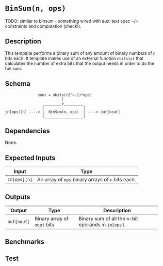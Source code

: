 # `BinSum(n, ops)`

TODO: similar to binsum - something wired with aux: text spec =/= constraints and computation (check!).

## Description

This tempalte performs a binary sum of any amount of binary numbers of `n` bits each. It template makes use
of an external function `nbits(a)` that calculates the number of extra bits that the output needs in order to do the full sum. 

## Schema

```           
               nout = nbits((2^n-1)*ops)
                          |
                  ________v_________             
                 |                  |            
in[ops][n] ----> |  BinSum(n, ops)  | ----> out[nout]
                 |__________________|     
```

## Dependencies

None. 

## Expected Inputs

| Input              | Type                                               |
| -------------      | -------------                                      | 
| `in[ops][n]`       | An array of `ops` binary arrays of `n` bits each.  |

## Outputs

| Output           | Type                         | Description                                          |
| -------------    | -------------                | ----------                                           | 
| `out[nout]`      | Binary array of `nout` bits  | Binary sum of all the `n`-bit operands in `in[ops]`. |

## Benchmarks 

## Test